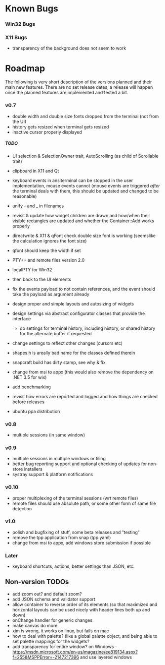 ﻿# Known Bugs

### Win32 Bugs

### X11 Bugs

- transparency of the background does not seem to work

# Roadmap

The following is very short description of the versions planned and their main new features. There are no set release dates, a release will happen once the planned features are implemented and tested a bit.

### v0.7

- double width and double size fonts dropped from the terminal (not from the UI)
- history gets resized when terminal gets resized
- inactive cursor properly displayed

##### TODO

- UI selection & SelectionOwner trait, AutoScrolling (as child of Scrollable trait)
- clipboard in X11 and Qt

- keyboard events in ansiterminal can be stopped in the user implementation, mouse events cannot (mouse events are triggered *after* the terminal deals with them, this should be updated and changed to be reasonable)

- unify - and _ in filenames
- revisit & update how widget children are drawn and how/when their visible rectangles are updated and whether the Container::Add works properly

- directwrite & X11 & qFont check double size font is working (seemslike the calculation ignores the font size)
- qfont should keep the width if set


- PTY++ and remote files version 2.0
- localPTY for Win32
- then back to the UI elements


- fix the events payload to not contain references, and the event should take the payload as argument already

- design proper and simple layouts and autosizing of widgets

- design settings via abstract configurator classes that provide the interface
    - do settings for terminal history, including history, or shared history for the alternate buffer if requested
- change settings to reflect other changes (cursors etc)

- shapes.h is areally bad name for the classes defined therein

- snapcraft build has dirty stamp, see why & fix
- change from msi to appx (this would also remove the dependency on .NET 3.5 for wix)

- add benchmarking
- revisit how errors are reported and logged and how things are checked before releases

- ubuntu ppa distribution

### v0.8

- multiple sessions (in same window)

### v0.9

- multiple sessions in multiple windows or tiling
- better bug reporting support and optional checking of updates for non-store installers
- systray support & platform notifications

### v0.10

- proper multiplexing of the terminal sessions (wrt remote files)
- remote files should use absolute path, or some other form of same file detection

### v1.0

- polish and bugfixing of stuff, some beta releases and "testing"
- remove the tpp application from snap (tpp.yaml)
- change from msi to appx, add windows store submission if possible 

### Later

- keyboard shortcuts, actions, better settings than JSON, etc. 

## Non-version TODOs

- add zoom out? and default zoom? 
- add JSON schema and validator support
- allow container to reverse order of its elements (so that maximized and horizontal layouts can be used nicely with header lines both up and down)
- onChange handler for generic changes
- make canvas do more
- xim is wrong, it works on linux, but fails on mac
- how to deal with palette? (like a global palette object, and being able to set palette mappings for the widgets? 
- add transparency for entire window? on Windows - https://msdn.microsoft.com/en-us/magazine/ee819134.aspx?f=255&MSPPError=-2147217396 and use layered windows



